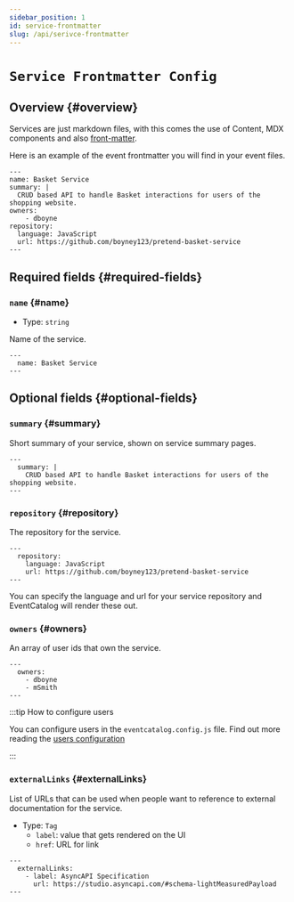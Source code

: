 ```yaml
---
sidebar_position: 1
id: service-frontmatter
slug: /api/serivce-frontmatter
---
```


# `Service Frontmatter Config`

## Overview {#overview}

Services are just markdown files, with this comes the use of Content, MDX components and also [front-matter](https://jekyllrb.com/docs/front-matter/).

Here is an example of the event frontmatter you will find in your event files.

```mdx"
---
name: Basket Service
summary: |
  CRUD based API to handle Basket interactions for users of the shopping website.
owners:
    - dboyne
repository:
  language: JavaScript
  url: https://github.com/boyney123/pretend-basket-service
---
```

## Required fields {#required-fields}

### `name` {#name}

- Type: `string`

Name of the service.

```mdx title="Example"
---
  name: Basket Service
---
```

## Optional fields {#optional-fields}

### `summary` {#summary}

Short summary of your service, shown on service summary pages.

```mdx title="Example"
---
  summary: |
    CRUD based API to handle Basket interactions for users of the shopping website.
---
```

### `repository` {#repository}

The repository for the service.

```mdx title="Example"
---
  repository:
    language: JavaScript
    url: https://github.com/boyney123/pretend-basket-service
---
```

You can specify the language and url for your service repository and EventCatalog will render these out.


### `owners` {#owners}

An array of user ids that own the service.

```mdx title="Example"
---
  owners:
    - dboyne
    - mSmith
---
```

:::tip How to configure users

You can configure users in the `eventcatalog.config.js` file. Find out more reading the [users configuration](/docs/api/eventcatalog-config#users)

:::

### `externalLinks` {#externalLinks}

List of URLs that can be used when people want to reference to external documentation for the service.

- Type: `Tag`
  - `label`: value that gets rendered on the UI
  - `href`: URL for link

```mdx title="Example"
---
  externalLinks: 
    - label: AsyncAPI Specification
      url: https://studio.asyncapi.com/#schema-lightMeasuredPayload
---
```